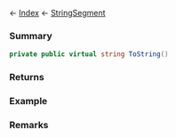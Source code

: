 ← [Index](Api-Index) ← [StringSegment](VRage.Game.ModAPI.Ingame.Utilities.StringSegment)

### Summary

```csharp
private public virtual string ToString()
```

### Returns

### Example

### Remarks

